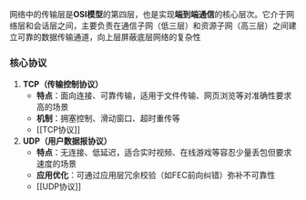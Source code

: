 网络中的传输层是**OSI模型**的第四层，也是实现**端到端通信**的核心层次。它介于网络层和会话层之间，主要负责在通信子网（低三层）和资源子网（高三层）之间建立可靠的数据传输通道，向上层屏蔽底层网络的复杂性

### 核心协议

1. ​**TCP（传输控制协议）​**
    - ​**特点**：面向连接、可靠传输，适用于文件传输、网页浏览等对准确性要求高的场景
    - ​**机制**：拥塞控制、滑动窗口、超时重传等
    - [[TCP协议]]
2. ​**UDP（用户数据报协议）​**
    - ​**特点**：无连接、低延迟，适合实时视频、在线游戏等容忍少量丢包但要求速度的场景
    - ​**应用优化**：可通过应用层冗余校验（如FEC前向纠错）弥补不可靠性
    - [[UDP协议]]